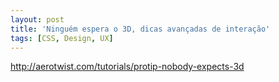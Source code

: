 ```yaml
---
layout: post
title: 'Ninguém espera o 3D, dicas avançadas de interação'
tags: [CSS, Design, UX]
---
```


<http://aerotwist.com/tutorials/protip-nobody-expects-3d>
